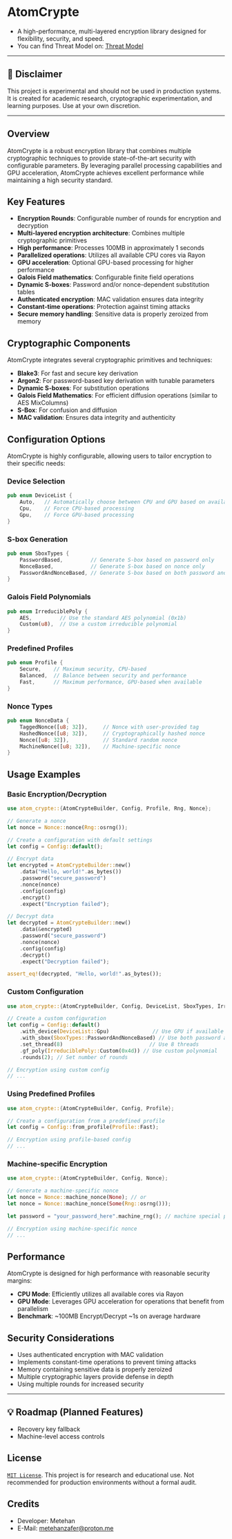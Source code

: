 # AtomCrypte

- A high-performance, multi-layered encryption library designed for flexibility, security, and speed.
- You can find Threat Model on: [Threat Model](atomcrypte_threat_model.md)

---

## 🚧 Disclaimer
This project is experimental and should not be used in production systems. It is created for academic research, cryptographic experimentation, and learning purposes. Use at your own discretion.

---

## Overview

AtomCrypte is a robust encryption library that combines multiple cryptographic techniques to provide state-of-the-art security with configurable parameters. By leveraging parallel processing capabilities and GPU acceleration, AtomCrypte achieves excellent performance while maintaining a high security standard.

## Key Features

- **Encryption Rounds**: Configurable number of rounds for encryption and decryption
- **Multi-layered encryption architecture**: Combines multiple cryptographic primitives
- **High performance**: Processes 100MB in approximately 1 seconds
- **Parallelized operations**: Utilizes all available CPU cores via Rayon
- **GPU acceleration**: Optional GPU-based processing for higher performance
- **Galois Field mathematics**: Configurable finite field operations
- **Dynamic S-boxes**: Password and/or nonce-dependent substitution tables
- **Authenticated encryption**: MAC validation ensures data integrity
- **Constant-time operations**: Protection against timing attacks
- **Secure memory handling**: Sensitive data is properly zeroized from memory

## Cryptographic Components

AtomCrypte integrates several cryptographic primitives and techniques:

- **Blake3**: For fast and secure key derivation
- **Argon2**: For password-based key derivation with tunable parameters
- **Dynamic S-boxes**: For substitution operations
- **Galois Field Mathematics**: For efficient diffusion operations (similar to AES MixColumns)
- **S-Box**: For confusion and diffusion
- **MAC validation**: Ensures data integrity and authenticity

## Configuration Options

AtomCrypte is highly configurable, allowing users to tailor encryption to their specific needs:

### Device Selection
```rust
pub enum DeviceList {
    Auto,   // Automatically choose between CPU and GPU based on availability
    Cpu,    // Force CPU-based processing
    Gpu,    // Force GPU-based processing
}
```

### S-box Generation
```rust
pub enum SboxTypes {
    PasswordBased,         // Generate S-box based on password only
    NonceBased,            // Generate S-box based on nonce only
    PasswordAndNonceBased, // Generate S-box based on both password and nonce
}
```

### Galois Field Polynomials
```rust
pub enum IrreduciblePoly {
    AES,         // Use the standard AES polynomial (0x1b)
    Custom(u8),  // Use a custom irreducible polynomial
}
```

### Predefined Profiles
```rust
pub enum Profile {
    Secure,    // Maximum security, CPU-based
    Balanced,  // Balance between security and performance
    Fast,      // Maximum performance, GPU-based when available
}
```

### Nonce Types
```rust
pub enum NonceData {
    TaggedNonce([u8; 32]),     // Nonce with user-provided tag
    HashedNonce([u8; 32]),     // Cryptographically hashed nonce
    Nonce([u8; 32]),           // Standard random nonce
    MachineNonce([u8; 32]),    // Machine-specific nonce
}
```

## Usage Examples

### Basic Encryption/Decryption

```rust
use atom_crypte::{AtomCrypteBuilder, Config, Profile, Rng, Nonce};

// Generate a nonce
let nonce = Nonce::nonce(Rng::osrng());

// Create a configuration with default settings
let config = Config::default();

// Encrypt data
let encrypted = AtomCrypteBuilder::new()
    .data("Hello, world!".as_bytes())
    .password("secure_password")
    .nonce(nonce)
    .config(config)
    .encrypt()
    .expect("Encryption failed");

// Decrypt data
let decrypted = AtomCrypteBuilder::new()
    .data(&encrypted)
    .password("secure_password")
    .nonce(nonce)
    .config(config)
    .decrypt()
    .expect("Decryption failed");

assert_eq!(decrypted, "Hello, world!".as_bytes());
```

### Custom Configuration

```rust
use atom_crypte::{AtomCrypteBuilder, Config, DeviceList, SboxTypes, IrreduciblePoly};

// Create a custom configuration
let config = Config::default()
    .with_device(DeviceList::Gpu)              // Use GPU if available
    .with_sbox(SboxTypes::PasswordAndNonceBased) // Use both password and nonce for S-box
    .set_thread(8)                            // Use 8 threads
    .gf_poly(IrreduciblePoly::Custom(0x4d)) // Use custom polynomial
    .rounds(2); // Set number of rounds

// Encryption using custom config
// ...
```

### Using Predefined Profiles

```rust
use atom_crypte::{AtomCrypteBuilder, Config, Profile};

// Create a configuration from a predefined profile
let config = Config::from_profile(Profile::Fast);

// Encryption using profile-based config
// ...
```

### Machine-specific Encryption

```rust
use atom_crypte::{AtomCrypteBuilder, Config, Nonce};

// Generate a machine-specific nonce
let nonce = Nonce::machine_nonce(None); // or
let nonce = Nonce::machine_nonce(Some(Rng::osrng()));

let password = "your_password_here".machine_rng(); // machine special password

// Encryption using machine-specific nonce
// ...
```

## Performance

AtomCrypte is designed for high performance with reasonable security margins:

- **CPU Mode**: Efficiently utilizes all available cores via Rayon
- **GPU Mode**: Leverages GPU acceleration for operations that benefit from parallelism
- **Benchmark**: ~100MB Encrypt/Decrypt ~1s on average hardware

## Security Considerations

- Uses authenticated encryption with MAC validation
- Implements constant-time operations to prevent timing attacks
- Memory containing sensitive data is properly zeroized
- Multiple cryptographic layers provide defense in depth
- Using multiple rounds for increased security

---

## 💡 Roadmap (Planned Features)

- Recovery key fallback
- Machine-level access controls

## License

[`MIT License`](LICENSE). This project is for research and educational use. Not recommended for production environments without a formal audit.

## Credits

- Developer: Metehan
- E-Mail: metehanzafer@proton.me
